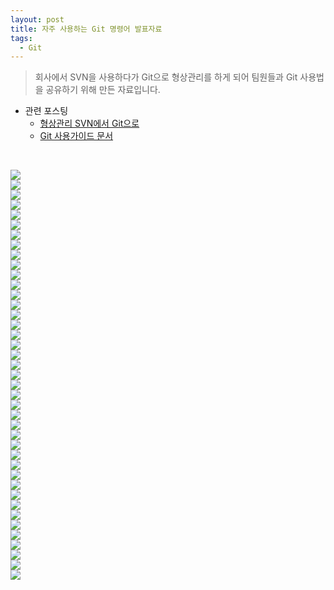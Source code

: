 ```yaml
---
layout: post
title: 자주 사용하는 Git 명령어 발표자료
tags:
  - Git
---
```


> 회사에서 SVN을 사용하다가 Git으로 형상관리를 하게 되어 팀원들과 Git 사용법을 공유하기 위해 만든 자료입니다. 

- 관련 포스팅 
  - [형상관리 SVN에서 Git으로](https://amyjjung.github.io/blog/Git01/)
  - [Git 사용가이드 문서](https://amyjjung.github.io/blog/Git03/)

<br>

![](https://github.com/AmyJJung/blog/blob/main/images/git/git-study/%E2%80%8Egit-%E2%80%8E001.jpeg?raw=true)
<br>
![](https://github.com/AmyJJung/blog/blob/main/images/git/git-study/%E2%80%8Egit-%E2%80%8E002.jpeg?raw=true)
<br>
![](https://github.com/AmyJJung/blog/blob/main/images/git/git-study/%E2%80%8Egit-%E2%80%8E003.jpeg?raw=true)
<br>
![](https://github.com/AmyJJung/blog/blob/main/images/git/git-study/%E2%80%8Egit-%E2%80%8E004.jpeg?raw=true)
<br>
![](https://github.com/AmyJJung/blog/blob/main/images/git/git-study/%E2%80%8Egit-%E2%80%8E005.jpeg?raw=true)
<br>
![](https://github.com/AmyJJung/blog/blob/main/images/git/git-study/%E2%80%8Egit-%E2%80%8E006.jpeg?raw=true)
<br>
![](https://github.com/AmyJJung/blog/blob/main/images/git/git-study/%E2%80%8Egit-%E2%80%8E007.jpeg?raw=true)
<br>
![](https://github.com/AmyJJung/blog/blob/main/images/git/git-study/%E2%80%8Egit-%E2%80%8E008.jpeg?raw=true)
<br>
![](https://github.com/AmyJJung/blog/blob/main/images/git/git-study/%E2%80%8Egit-%E2%80%8E009.jpeg?raw=true)
<br>
![](https://github.com/AmyJJung/blog/blob/main/images/git/git-study/%E2%80%8Egit-%E2%80%8E010.jpeg?raw=true)
<br>
![](https://github.com/AmyJJung/blog/blob/main/images/git/git-study/%E2%80%8Egit-%E2%80%8E011.jpeg?raw=true)
<br>
![](https://github.com/AmyJJung/blog/blob/main/images/git/git-study/%E2%80%8Egit-%E2%80%8E012.jpeg?raw=true)
<br>
![](https://github.com/AmyJJung/blog/blob/main/images/git/git-study/%E2%80%8Egit-%E2%80%8E013.jpeg?raw=true)
<br>
![](https://github.com/AmyJJung/blog/blob/main/images/git/git-study/%E2%80%8Egit-%E2%80%8E014.jpeg?raw=true)
<br>
![](https://github.com/AmyJJung/blog/blob/main/images/git/git-study/%E2%80%8Egit-%E2%80%8E015.jpeg?raw=true)
<br>
![](https://github.com/AmyJJung/blog/blob/main/images/git/git-study/%E2%80%8Egit-%E2%80%8E016.jpeg?raw=true)
<br>
![](https://github.com/AmyJJung/blog/blob/main/images/git/git-study/%E2%80%8Egit-%E2%80%8E017.jpeg?raw=true)
<br>
![](https://github.com/AmyJJung/blog/blob/main/images/git/git-study/%E2%80%8Egit-%E2%80%8E018.jpeg?raw=true)
<br>
![](https://github.com/AmyJJung/blog/blob/main/images/git/git-study/%E2%80%8Egit-%E2%80%8E019.jpeg?raw=true)
<br>
![](https://github.com/AmyJJung/blog/blob/main/images/git/git-study/%E2%80%8Egit-%E2%80%8E020.jpeg?raw=true)
<br>
![](https://github.com/AmyJJung/blog/blob/main/images/git/git-study/%E2%80%8Egit-%E2%80%8E021.jpeg?raw=true)
<br>
![](https://github.com/AmyJJung/blog/blob/main/images/git/git-study/%E2%80%8Egit-%E2%80%8E022.jpeg?raw=true)
<br>
![](https://github.com/AmyJJung/blog/blob/main/images/git/git-study/%E2%80%8Egit-%E2%80%8E023.jpeg?raw=true)
<br>
![](https://github.com/AmyJJung/blog/blob/main/images/git/git-study/%E2%80%8Egit-%E2%80%8E024.jpeg?raw=true)
<br>
![](https://github.com/AmyJJung/blog/blob/main/images/git/git-study/%E2%80%8Egit-%E2%80%8E025.jpeg?raw=true)
<br>
![](https://github.com/AmyJJung/blog/blob/main/images/git/git-study/%E2%80%8Egit-%E2%80%8E026.jpeg?raw=true)
<br>
![](https://github.com/AmyJJung/blog/blob/main/images/git/git-study/%E2%80%8Egit-%E2%80%8E027.jpeg?raw=true)
<br>
![](https://github.com/AmyJJung/blog/blob/main/images/git/git-study/%E2%80%8Egit-%E2%80%8E028.jpeg?raw=true)
<br>
![](https://github.com/AmyJJung/blog/blob/main/images/git/git-study/%E2%80%8Egit-%E2%80%8E029.jpeg?raw=true)
<br>
![](https://github.com/AmyJJung/blog/blob/main/images/git/git-study/%E2%80%8Egit-%E2%80%8E030.jpeg?raw=true)
<br>
![](https://github.com/AmyJJung/blog/blob/main/images/git/git-study/%E2%80%8Egit-%E2%80%8E031.jpeg?raw=true)
<br>
![](https://github.com/AmyJJung/blog/blob/main/images/git/git-study/%E2%80%8Egit-%E2%80%8E032.jpeg?raw=true)
<br>
![](https://github.com/AmyJJung/blog/blob/main/images/git/git-study/%E2%80%8Egit-%E2%80%8E033.jpeg?raw=true)
<br>
![](https://github.com/AmyJJung/blog/blob/main/images/git/git-study/%E2%80%8Egit-%E2%80%8E034.jpeg?raw=true)
<br>
![](https://github.com/AmyJJung/blog/blob/main/images/git/git-study/%E2%80%8Egit-%E2%80%8E035.jpeg?raw=true)
<br>
![](https://github.com/AmyJJung/blog/blob/main/images/git/git-study/%E2%80%8Egit-%E2%80%8E036.jpeg?raw=true)
<br>
![](https://github.com/AmyJJung/blog/blob/main/images/git/git-study/%E2%80%8Egit-%E2%80%8E037.jpeg?raw=true)
<br>
![](https://github.com/AmyJJung/blog/blob/main/images/git/git-study/%E2%80%8Egit-%E2%80%8E038.jpeg?raw=true)
<br>
![](https://github.com/AmyJJung/blog/blob/main/images/git/git-study/%E2%80%8Egit-%E2%80%8E039.jpeg?raw=true)
<br>
![](https://github.com/AmyJJung/blog/blob/main/images/git/git-study/%E2%80%8Egit-%E2%80%8E040.jpeg?raw=true)
<br>
![](https://github.com/AmyJJung/blog/blob/main/images/git/git-study/%E2%80%8Egit-%E2%80%8E041.jpeg?raw=true)

